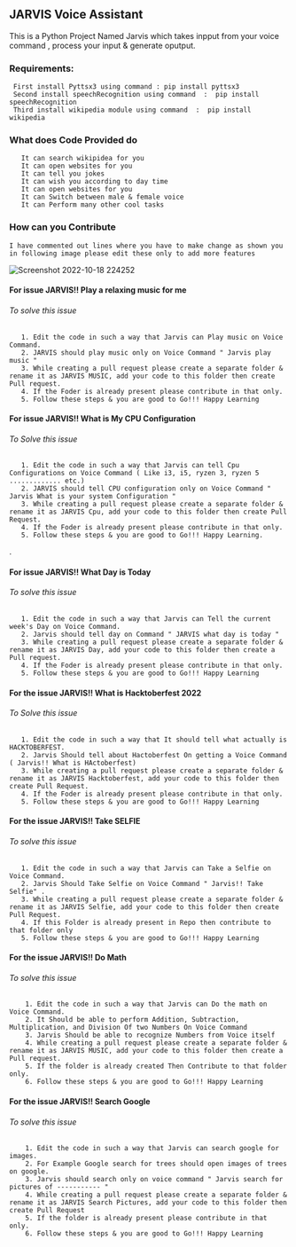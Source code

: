 ## JARVIS Voice Assistant

   This is a Python Project Named Jarvis which takes inpput from your voice command , process your input & generate oputput.
       

### Requirements:
     First install Pyttsx3 using command : pip install pyttsx3
     Second install speechRecognition using command  :  pip install speechRecognition
     Third install wikipedia module using command  :  pip install wikipedia
   
### What does Code Provided do
       It can search wikipidea for you
       It can open websites for you
       It can tell you jokes
       It can wish you according to day time
       It can open websites for you
       It can Switch between male & female voice
       It can Perform many other cool tasks

### How can you Contribute

    I have commented out lines where you have to make change as shown you in following image please edit these only to add more features
    
![Screenshot 2022-10-18 224252](https://user-images.githubusercontent.com/115523060/196499566-117edf74-a11a-45be-98ce-2196a7f15d11.png)
    
    
  #### For issue JARVIS!! Play a relaxing music for me
  ###### To solve this issue
       1. Edit the code in such a way that Jarvis can Play music on Voice Command.
       2. JARVIS should play music only on Voice Command " Jarvis play music "
       3. While creating a pull request please create a separate folder & rename it as JARVIS MUSIC, add your code to this folder then create Pull request.
       4. If the Foder is already present please contribute in that only.
       5. Follow these steps & you are good to Go!!! Happy Learning
       
  
  
  #### For issue JARVIS!! What is My CPU Configuration 
  ###### To Solve this issue
       1. Edit the code in such a way that Jarvis can tell Cpu Configurations on Voice Command ( Like i3, i5, ryzen 3, ryzen 5 ............. etc.)
       2. JARVIS should tell CPU configuration only on Voice Command " Jarvis What is your system Configuration "
       3. While creating a pull request please create a separate folder & rename it as JARVIS Cpu, add your code to this folder then create Pull Request.
       4. If the Foder is already present please contribute in that only.
       5. Follow these steps & you are good to Go!!! Happy Learning.
.




#### For issue JARVIS!! What Day is Today 
###### To solve this issue
       1. Edit the code in such a way that Jarvis can Tell the current week's Day on Voice Command.
       2. Jarvis should tell day on Command " JARVIS what day is today "
       3. While creating a pull request please create a separate folder & rename it as JARVIS Day, add your code to this folder then create a Pull request.
       4. If the Foder is already present please contribute in that only.
       5. Follow these steps & you are good to Go!!! Happy Learning
  


#### For the issue JARVIS!! What is Hacktoberfest 2022
###### To Solve this issue
       1. Edit the code in such a way that It should tell what actually is HACKTOBERFEST.
       2. Jarvis Should tell about Hactoberfest On getting a Voice Command ( Jarvis!! What is HActoberfest)
       3. While creating a pull request please create a separate folder & rename it as JARVIS Hacktoberfest, add your code to this folder then create Pull Request.
       4. If the Foder is already present please contribute in that only.
       5. Follow these steps & you are good to Go!!! Happy Learning
       
       
       
       
#### For the issue JARVIS!! Take SELFIE
###### To solve this issue
       1. Edit the code in such a way that Jarvis can Take a Selfie on Voice Command.
       2. Jarvis Should Take Selfie on Voice Command " Jarvis!! Take Selfie" .
       3. While creating a pull request please create a separate folder & rename it as JARVIS Selfie, add your code to this folder then create Pull Request.
       4. If this Folder is already present in Repo then contribute to that folder only
       5. Follow these steps & you are good to Go!!! Happy Learning
       
     
     
     
 #### For the issue JARVIS!! Do Math
 ###### To solve this issue
        1. Edit the code in such a way that Jarvis can Do the math on Voice Command.
        2. It Should be able to perform Addition, Subtraction, Multiplication, and Division Of two Numbers On Voice Command
        3. Jarvis Should be able to recognize Numbers from Voice itself
        4. While creating a pull request please create a separate folder & rename it as JARVIS MUSIC, add your code to this folder then create a Pull request.
        5. If the folder is already created Then Contribute to that folder only.
        6. Follow these steps & you are good to Go!!! Happy Learning
        
      
      
 #### For the issue JARVIS!! Search Google
 ###### To solve this issue
        1. Edit the code in such a way that Jarvis can search google for images.
        2. For Example Google search for trees should open images of trees on google.
        3. Jarvis should search only on voice command " Jarvis search for pictures of ----------- "
        4. While creating a pull request please create a separate folder & rename it as JARVIS Search Pictures, add your code to this folder then create Pull Request
        5. If the folder is already present please contribute in that only.
        6. Follow these steps & you are good to Go!!! Happy Learning


       
 
       
 
